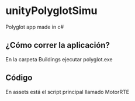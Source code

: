 # unityPolyglotSimu
Polyglot app made in c#

## ¿Cómo correr la aplicación?

En la carpeta Buildings ejecutar polyglot.exe

## Código

En assets está el script principal llamado MotorRTE
